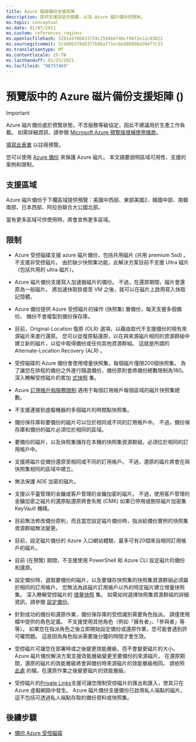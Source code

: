 ```yaml
---
title: Azure 磁碟備份支援矩陣
description: 提供支援設定的摘要，以及 Azure 磁片備份的限制。
ms.topic: conceptual
ms.date: 01/07/2021
ms.custom: references_regions
ms.openlocfilehash: 5281a5f0b833759c2594b6748cf06f2e12c03822
ms.sourcegitcommit: 5cdd0b378d6377b98af71ec8e886098a504f7c33
ms.translationtype: MT
ms.contentlocale: zh-TW
ms.lasthandoff: 01/25/2021
ms.locfileid: "98757469"
---
```

# <a name="azure-disk-backup-support-matrix-in-preview"></a>預覽版中的 Azure 磁片備份支援矩陣 () 

>[!IMPORTANT]
>Azure 磁片備份處於預覽狀態，不含服務等級協定，因此不建議用於生產工作負載。 如需詳細資訊，請參閱 [Microsoft Azure 預覽版增補使用條款](https://azure.microsoft.com/support/legal/preview-supplemental-terms/)。
>
>[填寫此表單](https://forms.office.com/Pages/ResponsePage.aspx?id=v4j5cvGGr0GRqy180BHbR1vE8L51DIpDmziRt_893LVUNFlEWFJBN09PTDhEMjVHS05UWFkxUlUzUS4u) 以註冊預覽。

您可以使用 [Azure 備份](./backup-overview.md) 來保護 Azure 磁片。 本文摘要說明區域可用性、支援的案例和限制。

## <a name="supported-regions"></a>支援區域

Azure 磁片備份于下欄區域提供預覽：美國中西部、東部美國2、韓國中部、南韓南部、日本西部、阿拉伯聯合大公國北部。 

當有更多區域可供使用時，將會宣佈更多區域。

## <a name="limitations"></a>限制

- Azure 受控磁碟支援 azure 磁片備份，包括共用磁片 (共用 premium Ssd) 。 不支援非受控磁片。 由於缺少快照集功能，此解決方案目前不支援 Ultra 磁片（包括共用的 ultra 磁片）。

- Azure 磁片備份支援寫入加速器磁片的備份。 不過，在還原期間，磁片會還原為一般磁片。 將加速快取掛接至 VM 之後，就可以在磁片上啟用寫入快取記憶體。

- Azure 備份提供 Azure 受控磁片的操作 (快照集) 層備份，每天支援多個備份。 備份不會複製到備份保存庫。

- 目前，Original-Location 復原 (OLR) 選項，以藉由取代不支援備份的現有來源磁片來進行還原。 您可以從復原點還原，以在與來源磁片相同的資源群組中建立新的磁片，以從中取得備份或任何其他資源群組。 這就是所謂的 Alternate-Location Recovery (ALR) 。

- 受控磁碟的 Azure 備份會使用增量快照集，每個磁片僅限200個快照集。 為了讓您在排程的備份之外進行隨選備份，備份原則會將備份總數限制為180。 深入瞭解受控磁片的累加 [式快照](../virtual-machines/disks-incremental-snapshots.md#restrictions) 集。

- Azure [訂用帳戶和服務限制](../azure-resource-manager/management/azure-subscription-service-limits.md#virtual-machine-disk-limits) 適用于每個訂用帳戶每個區域的磁片快照集總數。

- 不支援連接到虛擬機器的多個磁片的時間點快照集。

- 備份保存庫和要備份的磁片可以位於相同或不同的訂用帳戶中。 不過，備份保存庫和備份的磁片必須位於相同的區域。

- 要備份的磁片，以及快照集儲存在本機的快照集資源群組，必須位於相同的訂用帳戶中。

- 支援將磁片從備份還原至相同或不同的訂用帳戶。 不過，還原的磁片將會在與快照集相同的區域中建立。

- 無法保護 ADE 加密的磁片。

- 支援以平臺管理的金鑰或客戶管理的金鑰加密的磁片。 不過，使用客戶管理的金鑰加密之磁片的還原點還原將會失敗 (CMK) 如果已停用或刪除磁片加密集 KeyVault 機碼。

- 目前無法修改備份原則，而且當您設定磁片備份時，指派給備份實例的快照集資源群組無法變更。

- 目前，設定磁片備份的 Azure 入口網站體驗，最多可有20個來自相同訂用帳戶的磁片。

- 目前 (在預覽) 期間，不支援使用 PowerShell 和 Azure CLI 設定磁片的備份和還原。

- 設定備份時，選取要備份的磁片，以及要儲存快照集的快照集資源群組必須屬於相同的訂用帳戶。 您無法為該磁片訂用帳戶以外的特定磁片建立增量快照集。 深入瞭解受控磁片的 [增量快照](../virtual-machines/windows/disks-incremental-snapshots-portal.md#restrictions) 集。 如需如何選擇快照集資源群組的詳細資訊，請參閱  [設定備份](backup-managed-disks.md#configure-backup)。

- 針對成功的備份和還原作業，備份保存庫的受控識別需要角色指派。 請僅使用檔中提供的角色定義。 不支援使用其他角色（例如「擁有者」、「參與者」等等）。 如果您在指派角色之後立即開始設定備份或還原作業，您可能會遇到許可權問題。 這是因為角色指派需要幾分鐘的時間才會生效。

- 受控磁片可讓您在部署時或之後變更效能層級，而不會變更磁片的大小。 Azure 磁片備份解決方案支援效能層級變更至要備份的來源磁片。 在還原期間，還原的磁片的效能層級將會與備份時來源磁片的效能層級相同。 請依照 [此處](../virtual-machines/disks-performance-tiers-portal.md) 的檔，在還原作業之後變更磁片的效能層級。

- 受控磁片的[Private Links](../virtual-machines/disks-enable-private-links-for-import-export-portal.md)支援可讓您限制受控磁片的匯出和匯入，使其只在 Azure 虛擬網路中發生。 Azure 磁片備份支援備份已啟用私人端點的磁片。 這不包括可透過私人端點存取的備份資料或快照集。

## <a name="next-steps"></a>後續步驟

- [備份 Azure 受控磁碟](backup-managed-disks.md)
